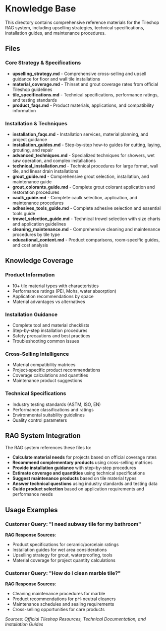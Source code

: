 # Knowledge Base

This directory contains comprehensive reference materials for the Tileshop RAG system, including upselling strategies, technical specifications, installation guides, and maintenance procedures.

## Files

### Core Strategy & Specifications
- **upselling_strategy.md** - Comprehensive cross-selling and upsell guidance for floor and wall tile installations
- **material_coverage.md** - Thinset and grout coverage rates from official Tileshop guidelines
- **tile_specifications.md** - Technical specifications, performance ratings, and testing standards
- **product_faqs.md** - Product materials, applications, and compatibility information

### Installation & Techniques
- **installation_faqs.md** - Installation services, material planning, and project guidance
- **installation_guides.md** - Step-by-step how-to guides for cutting, laying, grouting, and repair
- **advanced_techniques.md** - Specialized techniques for showers, wet saw operation, and complex installations
- **technical_installation.md** - Technical procedures for large format, wall tile, and linear drain installations
- **grout_guide.md** - Comprehensive grout selection, installation, and maintenance guide
- **grout_colorants_guide.md** - Complete grout colorant application and restoration procedures
- **caulk_guide.md** - Complete caulk selection, application, and maintenance procedures
- **adhesives_tools_guide.md** - Complete adhesive selection and essential tools guide
- **trowel_selection_guide.md** - Technical trowel selection with size charts and application guidelines
- **cleaning_maintenance.md** - Comprehensive cleaning and maintenance procedures by tile type
- **educational_content.md** - Product comparisons, room-specific guides, and cost analysis

## Knowledge Coverage

### Product Information
- 10+ tile material types with characteristics
- Performance ratings (PEI, Mohs, water absorption)
- Application recommendations by space
- Material advantages vs alternatives

### Installation Guidance
- Complete tool and material checklists
- Step-by-step installation procedures
- Safety precautions and best practices
- Troubleshooting common issues

### Cross-Selling Intelligence
- Material compatibility matrices
- Project-specific product recommendations
- Coverage calculations and quantities
- Maintenance product suggestions

### Technical Specifications
- Industry testing standards (ASTM, ISO, EN)
- Performance classifications and ratings
- Environmental suitability guidelines
- Quality control parameters

## RAG System Integration

The RAG system references these files to:
- **Calculate material needs** for projects based on official coverage rates
- **Recommend complementary products** using cross-selling matrices
- **Provide installation guidance** with step-by-step procedures
- **Estimate coverage and quantities** using technical specifications
- **Suggest maintenance products** based on tile material types
- **Answer technical questions** using industry standards and testing data
- **Guide product selection** based on application requirements and performance needs

## Usage Examples

### Customer Query: "I need subway tile for my bathroom"
**RAG Response Sources**:
- Product specifications for ceramic/porcelain ratings
- Installation guides for wet area considerations
- Upselling strategy for grout, waterproofing, tools
- Material coverage for project quantity calculations

### Customer Query: "How do I clean marble tile?"
**RAG Response Sources**:
- Cleaning maintenance procedures for marble
- Product recommendations for pH-neutral cleaners
- Maintenance schedules and sealing requirements
- Cross-selling opportunities for care products

*Sources: Official Tileshop Resources, Technical Documentation, and Installation Guides*